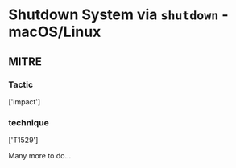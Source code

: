 # Shutdown System via `shutdown` - macOS/Linux

## MITRE

### Tactic
['impact']

### technique
['T1529']

Many more to do...
